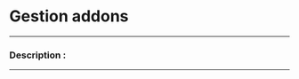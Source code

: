 # Gestion addons 

-------------------------------------

### Description : 


-------------------------------------
